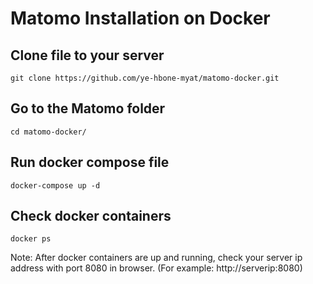 # Matomo Installation on Docker

Clone file to your server
------------------------
```console
git clone https://github.com/ye-hbone-myat/matomo-docker.git
```
Go to the Matomo folder
----------------------
```console
cd matomo-docker/
```
Run docker compose file
-----------------------
```console
docker-compose up -d
```
Check docker containers
-----------------------
```console
docker ps 
```

Note: After docker containers are up and running, check your server ip address with port 8080 in browser. (For example: http://serverip:8080)

